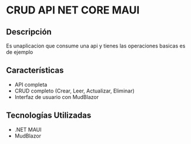 # CRUD API NET CORE MAUI

## Descripción
Es unaplicacion que consume una api y tienes las operaciones basicas es de ejemplo 

## Características
- API completa
- CRUD completo (Crear, Leer, Actualizar, Eliminar)
- Interfaz de usuario con MudBlazor

## Tecnologías Utilizadas
- .NET MAUI
- MudBlazor

